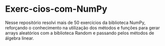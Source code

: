 # Exerc-cios-com-NumPy
Nesse repositório resolvi mais de 50 exercícios da biblioteca NumPy, reforçando o conhecimento na utilização dos métodos e funções para gerar arrays aleatórios  com a biblioteca Random e passando pelos métodos de álgebra linear.
